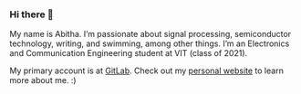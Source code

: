 ### Hi there 👋

My name is Abitha. I’m passionate about signal processing, semiconductor technology, writing, and swimming, among other things. I’m an Electronics and Communication Engineering student at VIT (class of 2021). 

My primary account is at [GitLab](https://gitlab.com/abithakt). Check out my [personal website](https://abithakt.gitlab.io/) to learn more about me. :)

<!--
**abithakt/abithakt** is a ✨ _special_ ✨ repository because its `README.md` (this file) appears on your GitHub profile.

Here are some ideas to get you started:

- 🔭 I’m currently working on ...
- 🌱 I’m currently learning ...
- 👯 I’m looking to collaborate on ...
- 🤔 I’m looking for help with ...
- 💬 Ask me about ...
- 📫 How to reach me: ...
- 😄 Pronouns: ...
- ⚡ Fun fact: ...
-->
